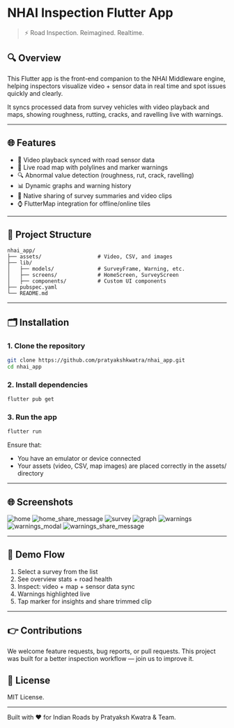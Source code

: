 # NHAI Inspection Flutter App

> ⚡ Road Inspection. Reimagined. Realtime.

## 🔍 Overview

This Flutter app is the front-end companion to the NHAI Middleware engine, helping inspectors visualize video + sensor data in real time and spot issues quickly and clearly.

It syncs processed data from survey vehicles with video playback and maps, showing roughness, rutting, cracks, and ravelling live with warnings.

---

## 🌐 Features

- 🎥 Video playback synced with road sensor data
- 📍 Live road map with polylines and marker warnings
- 🔍 Abnormal value detection (roughness, rut, crack, ravelling)
- 📊 Dynamic graphs and warning history
- 📲 Native sharing of survey summaries and video clips
- ⌚ FlutterMap integration for offline/online tiles

---

## 📁 Project Structure
```
nhai_app/
├── assets/                  # Video, CSV, and images
├── lib/
│   ├── models/              # SurveyFrame, Warning, etc.
│   ├── screens/             # HomeScreen, SurveyScreen
│   ├── components/          # Custom UI components
├── pubspec.yaml
└── README.md
```

---

## 🗂️ Installation

### 1. Clone the repository
```bash
git clone https://github.com/pratyakshkwatra/nhai_app.git
cd nhai_app
```

### 2. Install dependencies
```bash
flutter pub get
```

### 3. Run the app
```bash
flutter run
```

Ensure that:
- You have an emulator or device connected
- Your assets (video, CSV, map images) are placed correctly in the assets/ directory

---

## 🌐 Screenshots

![home](assets/screens/home.jpg)
![home_share_message](assets/screens/home_share_message.jpg)
![survey](assets/screens/survey.jpg)
![graph](assets/screens/graph.jpg)
![warnings](assets/screens/warnings.jpg)
![warnings_modal](assets/screens/warnings_modal.jpg)
![warnings_share_message](assets/screens/warnings_share_message.jpg)

---

## 📅 Demo Flow

1. Select a survey from the list
2. See overview stats + road health
3. Inspect: video + map + sensor data sync
4. Warnings highlighted live
5. Tap marker for insights and share trimmed clip

---

## 👉 Contributions
We welcome feature requests, bug reports, or pull requests. This project was built for a better inspection workflow — join us to improve it.

## 🌿 License
MIT License.

---

Built with ❤️ for Indian Roads by Pratyaksh Kwatra & Team.
